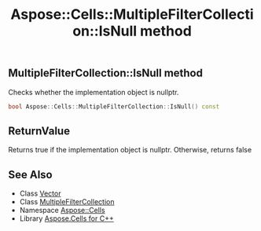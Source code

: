 ﻿---
title: Aspose::Cells::MultipleFilterCollection::IsNull method
linktitle: IsNull
second_title: Aspose.Cells for C++ API Reference
description: 'Aspose::Cells::MultipleFilterCollection::IsNull method. Checks whether the implementation object is nullptr in C++.'
type: docs
weight: 500
url: /cpp/aspose.cells/multiplefiltercollection/isnull/
---
## MultipleFilterCollection::IsNull method


Checks whether the implementation object is nullptr.

```cpp
bool Aspose::Cells::MultipleFilterCollection::IsNull() const
```


## ReturnValue

Returns true if the implementation object is nullptr. Otherwise, returns false

## See Also

* Class [Vector](../../vector/)
* Class [MultipleFilterCollection](../)
* Namespace [Aspose::Cells](../../)
* Library [Aspose.Cells for C++](../../../)

